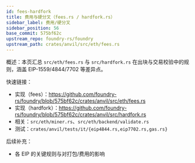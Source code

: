 ```yaml
---
id: fees-hardfork
title: 费用与硬分叉（fees.rs / hardfork.rs）
sidebar_label: 费用/硬分叉
sidebar_position: 56
base_commit: 575bf62c
upstream_repo: foundry-rs/foundry
upstream_path: crates/anvil/src/eth/fees.rs
---
```


概述：本页汇总 `src/eth/fees.rs` 与 `src/hardfork.rs` 在出块与交易校验中的规则，涵盖 EIP-1559/4844/7702 等差异点。

快速链接：
- 实现（fees）：https://github.com/foundry-rs/foundry/blob/575bf62c/crates/anvil/src/eth/fees.rs
- 实现（hardfork）：https://github.com/foundry-rs/foundry/blob/575bf62c/crates/anvil/src/hardfork.rs
- 相关：`src/eth/miner.rs`、`src/eth/backend/validate.rs`
- 测试：`crates/anvil/tests/it/{eip4844.rs,eip7702.rs,gas.rs}`

后续补充：
- 各 EIP 的关键规则与对打包/费用的影响
